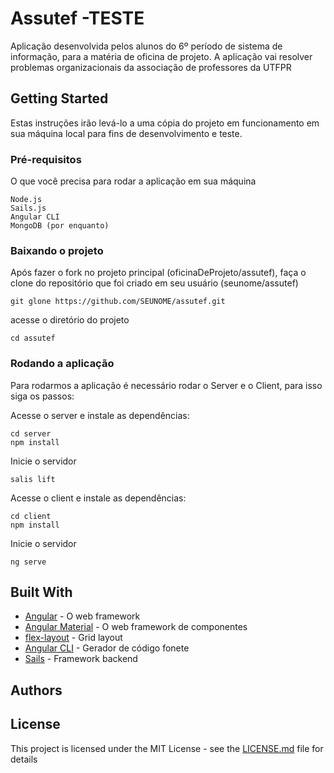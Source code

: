# Assutef -TESTE

Aplicação desenvolvida pelos alunos do 6º período de sistema de informação, para a matéria de oficina de projeto. A aplicação vai resolver problemas organizacionais da associação de professores da UTFPR

## Getting Started

Estas instruções irão levá-lo a uma cópia do projeto em funcionamento em sua máquina local para fins de desenvolvimento e teste.

### Pré-requisitos

O que você precisa para rodar a aplicação em sua máquina

```
Node.js
Sails.js
Angular CLI
MongoDB (por enquanto)
```

### Baixando o projeto
Após fazer o fork no projeto principal (oficinaDeProjeto/assutef), faça o clone do repositório que foi criado em seu usuário (seunome/assutef)
```
git glone https://github.com/SEUNOME/assutef.git
```
acesse o diretório do projeto

```
cd assutef
```

### Rodando a aplicação

Para rodarmos a aplicação é necessário rodar o Server e o Client, para isso siga os passos:

Acesse o server e instale as dependências: 
```
cd server
npm install
```
Inicie o servidor
```
salis lift
```

Acesse o client e instale as dependências: 
```
cd client
npm install
```
Inicie o servidor
```
ng serve
```


## Built With

* [Angular](https://angular.io/) - O web framework
* [Angular Material](https://material.angular.io/) - O web framework de componentes
* [flex-layout](https://github.com/angular/flex-layout) - Grid layout
* [Angular CLI](https://cli.angular.io/) - Gerador de código fonete
* [Sails](http://sailsjs.com/) - Framework backend


## Authors


## License

This project is licensed under the MIT License - see the [LICENSE.md](LICENSE.md) file for details
